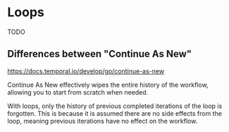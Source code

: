 # Loops

TODO

## Differences between "Continue As New"

https://docs.temporal.io/develop/go/continue-as-new

Continue As New effectively wipes the entire history of the workflow, allowing you to start from scratch when
needed.

With loops, only the history of previous completed iterations of the loop is forgotten. This is because it is
assumed there are no side effects from the loop, meaning previous iterations have no effect on the workflow.
